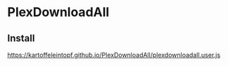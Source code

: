 # PlexDownloadAll

## Install
https://kartoffeleintopf.github.io/PlexDownloadAll/plexdownloadall.user.js

